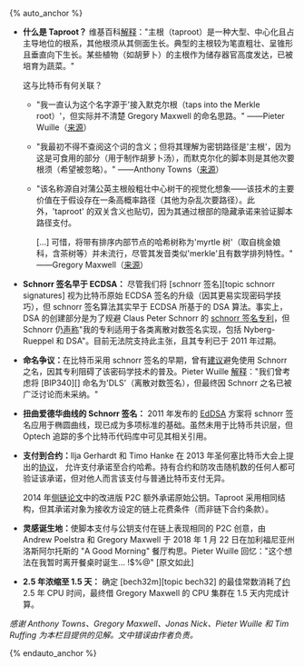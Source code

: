 {% auto_anchor %}

- ​**<!--what-is-a-taproot-->**​**什么是 Taproot？** 维基百科[解释][wikipedia taproot]："主根（taproot）是一种大型、中心化且占主导地位的根系，其他根须从其侧面生长。典型的主根较为笔直粗壮、呈锥形且垂直向下生长。某些植物（如胡萝卜）的主根作为储存器官高度发达，已被培育为蔬菜。"

  这与比特币有何关联？

  - "我一直认为这个名字源于'接入默克尔根（taps into the Merkle root）'，但实际并不清楚 Gregory Maxwell 的命名思路。" ——Pieter Wuille（[来源][wuille taproot name]）

  - "我最初不得不查阅这个词的含义；但将其理解为密钥路径是'主根'，因为这是可食用的部分（用于制作胡萝卜汤），而默克尔化的脚本则是其他次要根须（希望被忽略）。" ——Anthony Towns（[来源][towns taproot name]）

  - "该名称源自对蒲公英主根般粗壮中心树干的视觉化想象——该技术的主要价值在于假设存在一条高概率路径（其他为杂乱次要路径）。此外，'taproot' 的双关含义也贴切，因为其通过根部的隐藏承诺来验证脚本路径支付。

    [...] 可惜，将带有排序内部节点的哈希树称为'myrtle 树'（取自桃金娘科，含茶树等）并未流行，尽管其发音类似'merkle'且有数学排列特性。" ——Gregory Maxwell（[来源][maxwell taproot name]）

- ​**<!--schnorr-signatures-predate-ecdsa-->**​**Schnorr 签名早于 ECDSA：​** 尽管我们将 [schnorr 签名][topic schnorr signatures] 视为比特币原始 ECDSA 签名的升级（因其更易实现密码学技巧），但 schnorr 签名算法其实早于 ECDSA 所基于的 DSA 算法。事实上，DSA 的创建部分是为了规避 Claus Peter Schnorr 的 [schnorr 签名专利][schnorr patent]，但 Schnorr 仍[声称][schnorr letter]"我的专利适用于各类离散对数签名实现，包括 Nyberg-Rueppel 和 DSA"。目前无法院支持此主张，且其专利已于 2011 年过期。

- ​**<!--unsure-what-name-to-use-->**​**命名争议：​** 在比特币采用 schnorr 签名的早期，曾有[建议][dryja bn sigs]避免使用 Schnorr 之名，因其专利阻碍了该密码学技术的普及。Pieter Wuille [解释][wuille dls]："我们曾考虑将 [BIP340][] 命名为'DLS'（离散对数签名），但最终因 Schnorr 之名已被广泛讨论而未采纳。"

- ​**<!--schnorr-signatures-for-twisted-edwards-curves-->**​**扭曲爱德华曲线的 Schnorr 签名：​** 2011 年发布的 [EdDSA][] 方案将 schnorr 签名应用于椭圆曲线，现已成为多项标准的基础。虽然未用于比特币共识层，但 Optech 追踪的多个比特币代码库中可见其相关引用。

  <!-- source: quick git grep -i -->

- ​**<!--pay-to-contract-->**​**支付到合约：​** Ilja Gerhardt 和 Timo Hanke 在 2013 年圣何塞比特币大会上提出的[协议][gh p2c]， <!-- source: Wuille; I found some independent confirmation in dead links on Google -harding -->允许支付承诺至合约哈希。持有合约和防攻击随机数的任何人都可验证该承诺，但对他人而言该支付与普通比特币支付无异。

  2014 年[侧链论文][sidechains.pdf]中的改进版 P2C 额外承诺原始公钥。Taproot 采用相同结构，但其承诺对象为接收方设定的链上花费条件（而非链下合约条款）。

- ​**<!--a-good-morning-->**​**灵感诞生地：​** 使脚本支付与公钥支付在链上表现相同的 P2C 创意，由 Andrew Poelstra 和 Gregory Maxwell 于 2018 年 1 月 22 日在加利福尼亚州洛斯阿尔托斯的 "A Good Morning" 餐厅构思。Pieter Wuille 回忆："这个想法在我暂时离开餐桌时诞生... !$%@" [原文如此]
  <!-- personal correspondence with Wuille -harding -->

<!-- weird comment below because HTML has silly rules about anchor ids -->
- ​**<!--x-2-5-years-in-1-5-days-->**​**2.5 年浓缩至 1.5 天：​** 确定 [bech32m][topic bech32] 的最佳常数消耗了[约][wuille matrix elimination] 2.5 年 CPU 时间，最终借 Gregory Maxwell 的 CPU 集群在 1.5 天内完成计算。

*感谢 Anthony Towns、Gregory Maxwell、Jonas Nick、Pieter Wuille 和 Tim Ruffing 为本栏目提供的见解。文中错误由作者负责。*

{% endauto_anchor %}

[wikipedia taproot]: https://en.wikipedia.org/wiki/Taproot
[dryja bn sigs]: https://diyhpl.us/wiki/transcripts/discreet-log-contracts/
[bitcoin.pdf]: https://www.opencrypto.org/bitcoin.pdf
[schnorr patent]: https://patents.google.com/patent/US4995082
[ed25519]: https://ed25519.cr.yp.to/ed25519-20110926.pdf
[eddsa]: https://en.wikipedia.org/wiki/EdDSA
[gh p2c]: https://arxiv.org/abs/1212.3257
[sidechains.pdf]: https://www.blockstream.com/sidechains.pdf
[wuille matrix elimination]: https://twitter.com/pwuille/status/1335761447884713985
[wuille dls]: https://github.com/bitcoinops/bitcoinops.github.io/pull/667#discussion_r731372937
[wuille taproot name]: https://github.com/bitcoinops/bitcoinops.github.io/pull/667#discussion_r731371163
[towns taproot name]: https://github.com/bitcoinops/bitcoinops.github.io/pull/667#discussion_r731523855
[schnorr letter]: https://web.archive.org/web/19991117143502/http://grouper.ieee.org/groups/1363/letters/SchnorrMar98.html
[maxwell taproot name]: https://github.com/bitcoinops/bitcoinops.github.io/pull/667#discussion_r732189216
